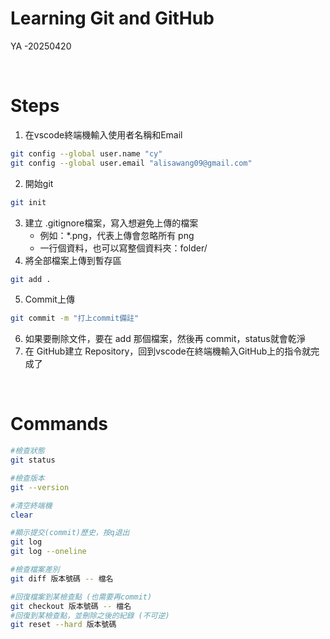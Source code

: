 # Learning Git and GitHub
YA -20250420

<br>

# Steps
1. 在vscode終端機輸入使用者名稱和Email
```sh
git config --global user.name "cy"
git config --global user.email "alisawang09@gmail.com"
```
2. 開始git
```sh
git init
```
3. 建立 .gitignore檔案，寫入想避免上傳的檔案
    - 例如：*.png，代表上傳會忽略所有 png
    - 一行個資料，也可以寫整個資料夾：folder/
4. 將全部檔案上傳到暫存區
```sh
git add .
```
5. Commit上傳
```sh
git commit -m "打上commit備註"
```
6. 如果要刪除文件，要在 add 那個檔案，然後再 commit，status就會乾淨
7. 在 GitHub建立 Repository，回到vscode在終端機輸入GitHub上的指令就完成了


<br>

# Commands
```sh
#檢查狀態
git status

#檢查版本
git --version

#清空終端機
clear

#顯示提交(commit)歷史，按q退出
git log
git log --oneline

#檢查檔案差別
git diff 版本號碼 -- 檔名

#回復檔案到某檢查點 (也需要再commit)
git checkout 版本號碼 -- 檔名
#回復到某檢查點，並刪除之後的紀錄 (不可逆)
git reset --hard 版本號碼
```